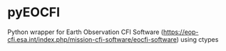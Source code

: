 # pyEOCFI
Python wrapper for Earth Observation CFI Software (https://eop-cfi.esa.int/index.php/mission-cfi-software/eocfi-software) using ctypes
